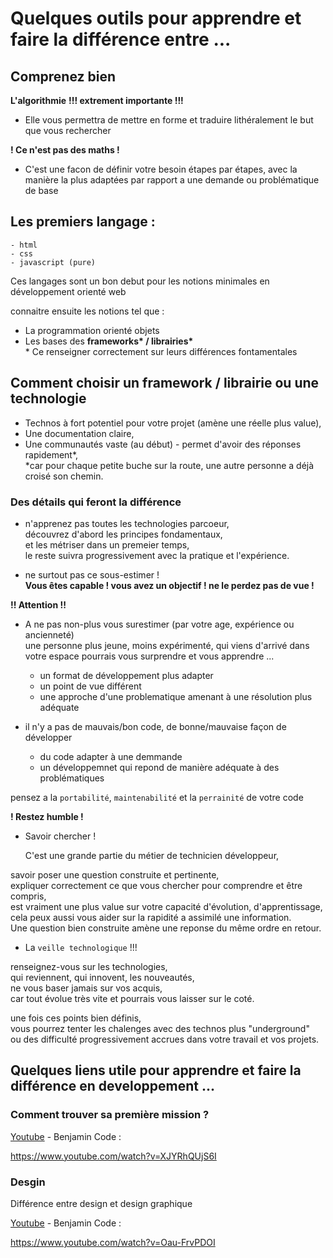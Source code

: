 # Quelques outils pour apprendre et faire la différence entre ...

## Comprenez bien

**L'algorithmie**
**!!! extrement importante !!!**  
- Elle vous permettra de mettre en forme et traduire lithéralement le but que vous rechercher  

**! Ce n'est pas des maths !**

- C'est une facon de définir votre besoin étapes par étapes, avec la manière la plus adaptées par rapport a une demande ou problématique de base

## Les premiers langage : 
    - html
    - css
    - javascript (pure)  

Ces langages sont un bon debut pour les notions minimales en développement orienté web

connaitre ensuite les notions tel que :
- La programmation orienté objets
- Les bases des **frameworks\* / librairies\***  
\* Ce renseigner correctement sur leurs différences fontamentales


## Comment choisir un framework / librairie ou une technologie

- Technos à fort potentiel pour votre projet (amène une réelle plus value),
- Une documentation claire,
- Une communautés vaste (au début) - permet d'avoir des réponses rapidement\*,  
\*car pour chaque petite buche sur la route, une autre personne a déjà croisé son chemin.

### Des détails qui feront la différence
- n'apprenez pas toutes les technologies parcoeur,  
découvrez d'abord les principes fondamentaux,  
et les métriser dans un premeier temps,  
le reste suivra progressivement avec la pratique et l'expérience.

- ne surtout pas ce sous-estimer !  
**Vous êtes capable ! vous avez un objectif ! ne le perdez pas de vue !**

**!! Attention !!**
- A ne pas non-plus vous surestimer (par votre age, expérience ou ancienneté)  
une personne plus jeune, moins expérimenté, qui viens d'arrivé dans votre espace pourrais vous surprendre et vous apprendre ...  

    - un format de développement plus adapter
    - un point de vue différent
    - une approche d'une problematique amenant à une résolution plus adéquate

- il n'y a pas de mauvais/bon code, de bonne/mauvaise façon de développer
    - du code adapter à une demmande
    - un développemnet qui repond de manière adéquate à des problématiques

pensez a la `portabilité`, `maintenabilité` et la `perrainité` de votre code

**! Restez humble !**

- Savoir chercher !
    
    C'est une grande partie du métier de technicien développeur,

savoir poser une question construite et pertinente,  
expliquer correctement ce que vous chercher pour comprendre et être compris,  
est vraiment une plus value sur votre capacité d'évolution, d'apprentissage,  
cela peux aussi vous aider sur la rapidité a assimilé une information.  
Une question bien construite amène une reponse du même ordre en retour.

- La `veille technologique` !!! 

renseignez-vous sur les technologies,  
qui reviennent, qui innovent, les nouveautés,  
ne vous baser jamais sur vos acquis,  
car tout évolue très vite et pourrais vous laisser sur le coté.

une fois ces points bien définis,  
vous pourrez tenter les chalenges avec des technos plus "underground"  
ou des difficulté progressivement accrues dans votre travail et vos projets.


## Quelques liens utile pour apprendre et faire la différence en developpement ...

### Comment trouver sa première mission ?

[Youtube](https://www.youtube.com) - Benjamin Code :

https://www.youtube.com/watch?v=XJYRhQUjS6I

### Desgin
Différence entre design et design graphique

[Youtube](https://www.youtube.com) - Benjamin Code :

https://www.youtube.com/watch?v=Oau-FrvPDOI
